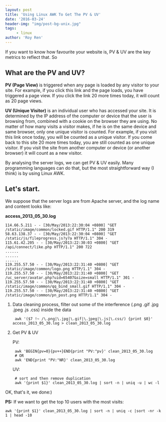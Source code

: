 ```yaml
---
layout: post
title: 'Using Linux AWK To Get The PV & UV'
date: '2016-03-24'
header-img: "img/post-bg-unix.jpg"
tags:
     - linux
author: 'Roy Ren'
---
```


If you want to know how favourite your website is, PV & UV are the key metrics to reflect that. So

## What are the PV and UV?

**PV (Page View)** is triggered when any page is loaded by any visitor to your site. For example, if you click this link and the page loads, you have triggered a page view. If you click the link 20 more times today, it will count as 20 page views.

**UV (Unique Visitor)** is an individual user who has accessed your site. It is determined by the IP address of the computer or device that the user is browsing from, combined with a cookie on the browser they are using. No matter of how many visits a visitor makes, if he is on the same device and same browser, only one unique visitor is counted. For example, if you visit this link once today, you will be counted as a unique visitor. If you come back to this site 20 more times today, you are still counted as one unique visitor. If you visit the site from another computer or device (or another browser) it will count as a new visitor.

By analysing the server logs, we can get PV & UV easily. Many programming languages can do that, but the most straightforward way (I think) is by using Linux AWK.

## Let's start.

We suppose that the server logs are from Apache server, and the log name and content looks like:

**access_2013_05_30.log**
	
	114.66.5.211 - - [30/May/2013:22:30:04 +0800] "GET /static/image/common/locked.gif HTTP/1.1" 200 319
	58.63.138.37 - - [30/May/2013:22:30:04 +0800] "GET /static/js/fileprogress.js?y7a HTTP/1.1" 304 -
	115.61.42.205 - - [30/May/2013:22:30:03 +0800] "GET /api/connect/like.php HTTP/1.1" 200 722
	......
	......
	......
	119.255.57.50 - - [30/May/2013:22:31:40 +0800] "GET /static/image/common/logo.png HTTP/1.1" 304 -
	119.255.57.50 - - [30/May/2013:22:31:40 +0800] "GET /uc_server/avatar.php?uid=65407&size=small HTTP/1.1" 301 -
	119.255.57.50 - - [30/May/2013:22:31:40 +0800] "GET /static/image/common/qq_bind_small.gif HTTP/1.1" 304 -
	119.255.57.50 - - [30/May/2013:22:31:40 +0800] "GET /static/image/common/pn_post.png HTTP/1.1" 304 -
	
1. Data cleaning process, filter out some of the interference (.png .gif .jpg .jpeg  .js .css) inside the data 

		awk '($7 !~ /\.png|\.jpg|\.gif|\.jpeg|\.js|\.css/) {print $0}' access_2013_05_30.log > clean_2013_05_30.log

2. Get PV & UV

	PV:
	
		awk 'BEGIN{pv=0}{pv++}END{print "PV:"pv}' clean_2013_05_30.log
		# OR
		awk 'END{print "PV:"NR}' clean_2013_05_30.log
		
	UV:
	
		# sort and then remove duplication
		awk '{print $1}' clean_2013_05_30.log | sort -n | uniq -u | wc -l

OK, that's it, we done:)

**PS:** If we want to get the top 10 users with the most visits:

	awk '{print $1}' clean_2013_05_30.log | sort -n | uniq -c |sort -nr -k 1 | head -10